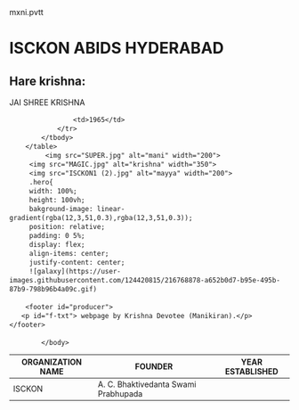 
<html>
    <head>
        mxni.pvtt
    </head>
    <body style="background:url('![galaxy](https://user-images.githubusercontent.com/124420815/216768878-a652b0d7-b95e-495b-87b9-798b96b4a09c.gif)');"> 
        <h1>ISCKON ABIDS HYDERABAD</h1>
        <h2>Hare krishna:</h2>
        <nav>JAI SHREE KRISHNA</nav>
        <table> 
            <thead>
                <th>ORGANIZATION NAME
                </th>
                <th>FOUNDER</th>
                <th>YEAR ESTABLISHED</th>
            </thead>
            <tbody>
                <tr>
                    <td>ISCKON
                    </td>
                    <td> A. C. Bhaktivedanta Swami Prabhupada</td>
                    
                    <td>1965</td>
                </tr>
            </tbody>
        </table> 
             <img src="SUPER.jpg" alt="mani" width="200">
         <img src="MAGIC.jpg" alt="krishna" width="350">
         <img src="ISCKON1 (2).jpg" alt="mayya" width="200">
         .hero{
         width: 100%;
         height: 100vh;
         bakground-image: linear-gradient(rgba(12,3,51,0.3),rgba(12,3,51,0.3));
         position: relative;
         padding: 0 5%;
         display: flex;
         align-items: center;
         justify-content: center;
         ![galaxy](https://user-images.githubusercontent.com/124420815/216768878-a652b0d7-b95e-495b-87b9-798b96b4a09c.gif)
        
        <footer id="producer">
       <p id="f-txt"> webpage by Krishna Devotee (Manikiran).</p>
    </footer>
         
            </body>
</html>
